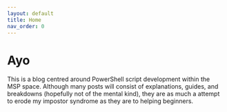 ```yaml
---
layout: default
title: Home
nav_order: 0
---
```


# Ayo
This is a blog centred around PowerShell script development within the MSP space. Although many posts will consist of explanations, guides, and breakdowns (hopefully not of the mental kind), they are as much a attempt to erode my impostor syndrome as they are to helping beginners.

